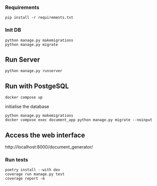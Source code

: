 ### Requirements
```pip install -r requirements.txt```

### Init DB
```
python manage.py makemigrations
python manage.py migrate
```

## Run Server
```python manage.py runserver```

## Run with PostgeSQL
```
docker compose up
```
initialise the database
```
python manage.py makemigrations
docker compose exec document_app python manage.py migrate --noinput
```

## Access the web interface
http://localhost:8000/document_generator/


### Run tests
```
poetry install --with dev
coverage run manage.py test
coverage report -m
```